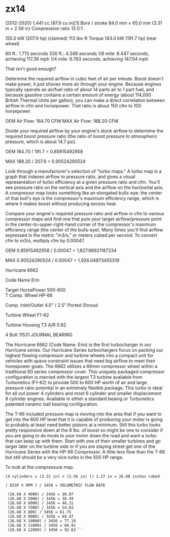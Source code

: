 # zx14
(2012-2020) 
1,441 cc (87.9 cu in)[1]
Bore / stroke	84.0 mm × 65.0 mm (3.31 in × 2.56 in)
Compression ratio	12.0:1

155.0 kW (207.9 hp) (claimed) 113 lbs-ft Torque
143.0 kW (191.7 hp) (rear wheel)



60 ft.: 1.713 seconds
330 ft.: 4.349 seconds
1/8 mile: 6.447 seconds, achieving 117.39 mph
1/4 mile: 9.783 seconds, achieving 147.04 mph

That isn't good enough? 

Determine the required airflow in cubic feet of air per minute. Boost doesn't make power, it just shoves more air through your engine. Because engines typically operate an air/fuel ratio of about 14 parts air to 1 part fuel, and because gasoline contains a certain amount of energy (about 114,000 British Thermal Units per gallon), you can make a direct correlation between airflow in cfm and horsepower. That ratio is about 150 cfm to 100 horsepower. 

OEM Air Flow: 164.70 CFM
MAX Air Flow: 188.20 CFM


Divide your required airflow by your engine's stock airflow to determine the required boost pressure ratio (the ratio of boost pressure to atmospheric pressure, which is about 14.7 psi). 

OEM
164.70 / 191.7 = 0.85915492958

MAX
188.20 /  207.9 = 0.90524290524

Look through a manufacturer's selection of "turbo maps." A turbo map is a graph that indexes airflow to pressure ratio, and gives a visual representation of turbo efficiency at a given pressure ratio and cfm. You'll see pressure ratio on the vertical axis and the airflow on the horizontal axis. A compressor map looks something like an elongated bulls-eye: the center of that bull's eye is the compressor's maximum efficiency range, which is where it makes boost without producing excess heat.

Compare your engine's required pressure ratio and airflow in cfm to various compressor maps and find one that puts your target airflow/pressure point in the center-to-upper-right-hand corner of the compressor's maximum efficiency range (the center of the bulls-eye). Many times you'll find airflow expressed in the metric "m3/s," or meters cubed per second. To convert cfm to m3/s, multiply cfm by 0.00047.

OEM
 0.85915492958 / 0.00047 = 1,827.98921187234

MAX
0.90524290524 / 0.00047 = 1,926.04873455319

Hurricane 6662	

Code Name Erin	

Target HorsePower 500-600	
T
Comp. Wheel HP-66	

Comp. Inlet/Outlet 4.0" / 2.5" Ported Shroud	

Turbine Wheel F1-62	

Turbine Housing T3 
A/R  0.82 	

4 Bolt	11531 JOURNAL BEARING


The Hurricane 6662 (Code Name: Erin) is the first turbocharger in our Hurricane series. Our Hurricane Series turbochargers focus on packing our highest flowing compressor and turbine wheels into a compact unit for vehicles with space constraint issues that need big airflow to meet their horespower goals. The 6662 utilizes a 66mm compressor wheel within a traditional 60 series compressor cover. This uniquely packaged compressor configuration is married with the largest T3 turbine available from Turbonetics (F1-62) to provide 500 to 600 HP worth of air and large pressure ratio potential in an extremely flexible package. This turbo is ideal for all out power 4 cylinders and most 6 cylinder and smaller displacement 8 cylinder engines. Available in either a standard beaing or Turbonetics patented ceramic ball bearing configuration.


The T-66 included pressure map is moving into the area that if you want to get into the 600 HP level that it is capable of producing your motor is going to probably at least need better pistons at a minimum. Still this turbo looks pretty responsive down at the 8 lbs. of boost so might be one to consider if you are going to do mods to your motor down the road and want a turbo that can keep up with them. Start with one of their smaller turbines and go larger later on the turbine side or if you are staying street get one of the Hurricane Series with the HP-66 Compressor. A little less flow than the T-66 but still should be a very nice turbo in the 500 HP range.


To look at the compressure map. 


```
(4 cylinders x (3.31 in) × (2.56 in) )/ 1.27 in = 26.68 inches cubed 

( DISP X RPM ) / 3456 = VOLUMETRIC FLOW RATE

 (26.68 X 4000) / 3456 = 30.87
 (26.68 X 5000) / 3456 = 38.59
 (26.68 X 6000) / 3456 = 46.31
 (26.68 X 7000) / 3456 = 54.03
 (26.68 X 800) / 3456 = 61.75
 (26.68 X 9000) / 3456 = 69.47
 (26.68 X 10000) / 3456 = 77.19
 (26.68 X 11000) / 3456 = 84.91
 (26.68 X 12000) / 3456 = 92.63```
